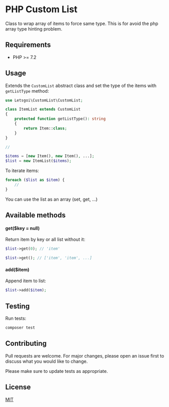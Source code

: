 # PHP Custom List

Class to wrap array of items to force same type. This is for avoid the php array type hinting problem.

## Requirements

- PHP >= 7.2

## Usage

Extends the `CustomList` abstract class and set the type of the items with `getListType` method:

```php
use Letsgoi\CustomList\CustomList;

class ItemList extends CustomList
{
    protected function getListType(): string
    {
        return Item::class;  
    }
}

//

$items = [new Item(), new Item(), ...];
$list = new ItemList($items);
```

To iterate items:

```php
foreach ($list as $item) {
    //
}
```

You can use the list as an array (set, get, ...)

## Available methods

#### get($key = null)

Return item by key or all list without it: 

```php
$list->get(0); // 'item'

$list->get(); // ['item', 'item', ...]
```

#### add($item)

Append item to list: 

```php
$list->add($item);
```

## Testing

Run tests:

```bash
composer test
```

## Contributing
Pull requests are welcome. For major changes, please open an issue first to discuss what you would like to change.

Please make sure to update tests as appropriate.

## License
[MIT](./LICENSE)
